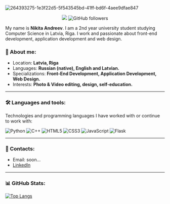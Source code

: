![264393275-1e3f22d5-5f543545bd-41ff-bd6f-4aee9dfae847](https://github.com/user-attachments/assets/3c192a3f-ed9c-4d2e-ac91-5ad83dd3a689)

<div align="center">

![](https://komarev.com/ghpvc/?username=juicebucket&style=for-the-badge&color=blue)
![GitHub followers](https://img.shields.io/github/followers/juicebucket?label=Follow&style=for-the-badge)


</div>

My name is **Nikita Andreev**. I am a 2nd year university student studying Computer Science in Latvia, Riga. I work and passionate about front-end development, application development and web design.

### 🔖 About me:
- Location: **Latvia, Riga**
- Languages: **Russian (native), English and Latvian.**
- Specializations: **Front-End Development, Application Development, Web Design.**
- Interests: **Photo & Video editing, design, self-education.**

---

### 🛠️ Languages and tools:
Technologies and programming languages I have worked with or continue to work with:


![Python](https://img.shields.io/badge/python-3670A0?style=for-the-badge&logo=python&logoColor=ffdd54)
![C++](https://img.shields.io/badge/c++-%2300599C.svg?style=for-the-badge&logo=c%2B%2B&logoColor=white)
![HTML5](https://img.shields.io/badge/html5-%23E34F26.svg?style=for-the-badge&logo=html5&logoColor=white)
![CSS3](https://img.shields.io/badge/css3-%231572B6.svg?style=for-the-badge&logo=css3&logoColor=white)
![JavaScript](https://img.shields.io/badge/javascript-%23323330.svg?style=for-the-badge&logo=javascript&logoColor=%23F7DF1E)
![Flask](https://img.shields.io/badge/flask-%23000.svg?style=for-the-badge&logo=flask&logoColor=white)

---

### 📩 Contacts:
- Email: soon...
- <a href="https://www.linkedin.com/in/nikita-andreev-78b694314/">
    LinkedIn
</a>

---

### 📊 GitHub Stats:

[![Top Langs](https://github-readme-stats.vercel.app/api/top-langs/?username=juicebucket&layout=compact)](https://github.com/juicebucket/github-readme-stats)

